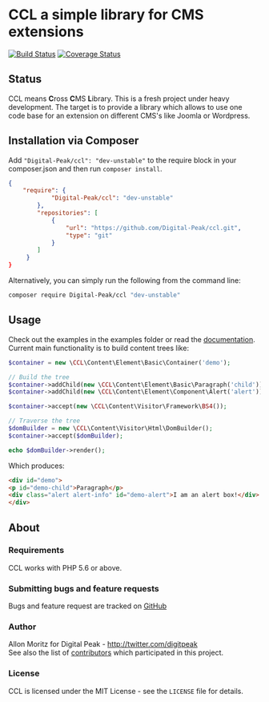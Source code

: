 # CCL a simple library for CMS extensions

[![Build Status](https://travis-ci.org/Digital-Peak/ccl.svg?branch=unstable)](https://travis-ci.org/Digital-Peak/ccl)
[![Coverage Status](https://coveralls.io/repos/github/Digital-Peak/ccl/badge.svg?branch=unstable)](https://coveralls.io/github/Digital-Peak/ccl?branch=unstable)

## Status
CCL means **C**ross **C**MS **L**ibrary. This is a fresh project under heavy development. The target is to provide a library which allows to use one code base for an extension on different CMS's like Joomla or Wordpress.

## Installation via Composer
Add `"Digital-Peak/ccl": "dev-unstable"` to the require block in your composer.json and then run `composer install`.

```json
{
	"require": {
            "Digital-Peak/ccl": "dev-unstable"
        },
        "repositories": [
            {
                "url": "https://github.com/Digital-Peak/ccl.git",
                "type": "git"
            }
        ]
     }
}
```

Alternatively, you can simply run the following from the command line:

```sh
composer require Digital-Peak/ccl "dev-unstable"
```

## Usage
Check out the examples in the examples folder or read the [documentation](docs). Current main functionality is to build content trees like:

```php
$container = new \CCL\Content\Element\Basic\Container('demo');

// Build the tree
$container->addChild(new \CCL\Content\Element\Basic\Paragraph('child'))->setContent('Paragraph');
$container->addChild(new \CCL\Content\Element\Component\Alert('alert'))->setContent('I am an alert box!');

$container->accept(new \CCL\Content\Visitor\Framework\BS4());

// Traverse the tree
$domBuilder = new \CCL\Content\Visitor\Html\DomBuilder();
$container->accept($domBuilder);

echo $domBuilder->render();
```

Which produces: 
```html
<div id="demo">
<p id="demo-child">Paragraph</p>
<div class="alert alert-info" id="demo-alert">I am an alert box!</div>
</div>
```

## About

### Requirements
CCL works with PHP 5.6 or above.

### Submitting bugs and feature requests
Bugs and feature request are tracked on [GitHub](https://github.com/Digital-Peak/ccl/issues)

### Author
Allon Moritz for Digital Peak - <http://twitter.com/digitpeak><br />
See also the list of [contributors](https://github.com/Digital-Peak/ccl/contributors) which participated in this project.

### License
CCL is licensed under the MIT License - see the `LICENSE` file for details.